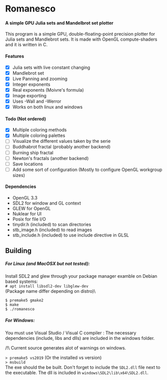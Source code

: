 # Romanesco
#### A simple GPU Julia sets and Mandelbrot set plotter

This program is a simple GPU, double-floating-point precision plotter for Julia sets and Mandlebrot sets. It is made with OpenGL compute-shaders and it is written in C.

#### Features

- [x] Julia sets with live constant changing
- [x] Mandlebrot set
- [x] Live Panning and zooming
- [x] Integer exponents
- [x] Real exponents (Moivre's formula)
- [x] Image exporting
- [x] Uses -Wall and -Werror
- [x] Works on both linux and windows

#### Todo (Not ordered)

- [x] Multiple coloring methods
- [x] Multiple coloring palettes
- [ ] Visualize the different values taken by the serie
- [ ] Buddhabrot fractal (probably another backend)
- [ ] Burning ship fractal
- [ ] Newton's fractals (another backend)
- [ ] Save locations
- [ ] Add some sort of configuration (Mostly to configure OpenGL workgroup sizes)

#### Dependencies

- OpenGL 3.3
- SDL2 for window and GL context
- GLEW for OpenGL
- Nuklear for UI
- Posix for file I/O
- tinydir.h (included) to scan directories
- stb_image.h (included) to read images
- stb_include.h (included) to use include directive in GLSL

## Building 

##### For Linux (and MacOSX but not tested):
Install SDL2 and glew through your package manager
examble on Debian based systems:\
`# apt install libsdl2-dev libglew-dev`\
(Package name differ depending on distro)\

`$ premake5 gmake2`\
`$ make`\
`$ ./romanesco`

##### For Windows:
You must use Visual Studio / Visual C compiler :
The necessary dependencies (include, libs and dlls) are included in the windows folder.

/!\ Current source generates alot of warnings on windows.

`> premake5 vs2019` (Or the installed vs version)\
`> msbuild`\
The exe should the be built.
Don't forget to include the `SDL2.dll` file next to the executable. The dll is included in `windows\SDL2\lib\x64\SDL2.dll`.

